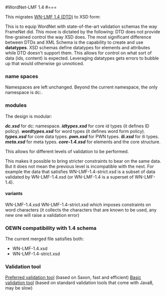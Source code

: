 #WordNet-LMF 1.4
#===

This migrates [WN-LMF 1.4 (DTD)](https://github.com/globalwordnet/schemas/blob/release-1.4/WN-LMF-1.4.dtd) to XSD form:


This is to equip WordNet with state-of-the-art validation schemas the way FrameNet did.
This move is dictated by the following: DTD does not provide fine-grained control the way XSD does.
The most significant difference between DTDs and XML Schema is the capability to create and use **datatypes**.
XSD schemas define datatypes for elements and attributes while DTD doesn't support them.
This allows for control on what sort of data (ids, content) is expected.
Leveraging datatypes gets errors to bubble up that would otherwise go unnoticed.

### name spaces

Namespaces are left unchanged. Beyond the current namespace, the only namespace is dc:.

### modules

The design is modular:

***dc.xsd*** for dc: namespace.
***idtypes.xsd*** for core id types (it defines ID policy).
***wordtypes.xsd*** for word types (it defines word form policy).
***types.xsd*** for core data types.
***pwn.xsd*** for PWN types.
***ili.xsd*** for ili types.
***meta.xsd*** for meta types.
***core-1.4.xsd*** for elements and the core structure.

This allows for different levels of validation to be performed.

This makes it possible to bring stricter constraints to bear on the same data.
But it does not mean the previous level is incompatible with the next.
For example the data that satisfies WN-LMF-1.4-strict.xsd is a subset of data validated by WN-LMF-1.4.xsd
(or WN-LMF-1.4 is a superset of WN-LMF-1.4).

#### variants

WN-LMF-1.4.xsd
WN-LMF-1.4-strict.xsd which imposes constraints on word characters (it collects the characters that are known to be used,
any new one will raise a validation error)

### OEWN compatibility with 1.4 schema

The current merged file satisfies both:

- WN-LMF-1.4.xsd
- WN-LMF-1.4-strict.xsd

### Validation tool

[Preferred validation tool](https://github.com/1313ou/ewn-validate2) (based on Saxon, fast and efficient)
[Basic validation tool](https://github.com/1313ou/ewn-validate) (based on standard validation tools that come with Java8, may be
slow) 
